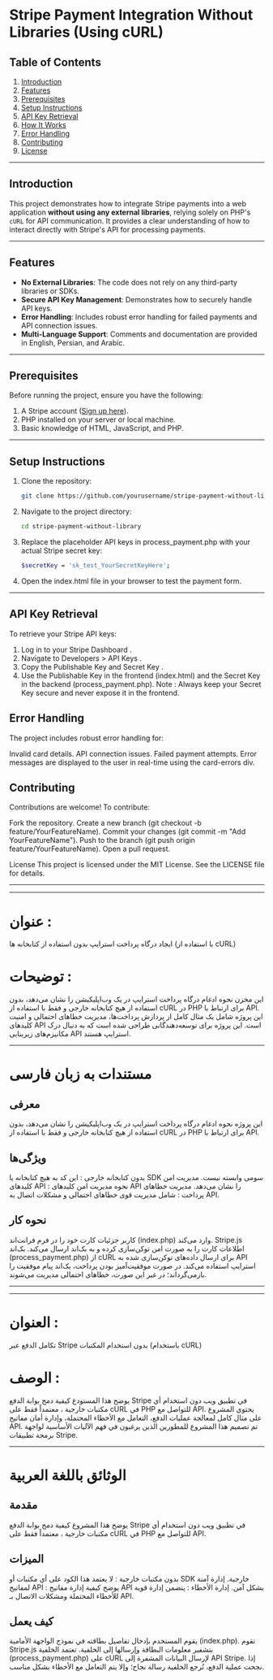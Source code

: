 # Stripe Payment Integration Without Libraries (Using cURL)

## Table of Contents
1. [Introduction](#introduction)
2. [Features](#features)
3. [Prerequisites](#prerequisites)
4. [Setup Instructions](#setup-instructions)
5. [API Key Retrieval](#api-key-retrieval)
6. [How It Works](#how-it-works)
7. [Error Handling](#error-handling)
8. [Contributing](#contributing)
9. [License](#license)

---

## Introduction

This project demonstrates how to integrate Stripe payments into a web application **without using any external libraries**, relying solely on PHP's `cURL` for API communication. It provides a clear understanding of how to interact directly with Stripe's API for processing payments.

---

## Features

- **No External Libraries**: The code does not rely on any third-party libraries or SDKs.
- **Secure API Key Management**: Demonstrates how to securely handle API keys.
- **Error Handling**: Includes robust error handling for failed payments and API connection issues.
- **Multi-Language Support**: Comments and documentation are provided in English, Persian, and Arabic.

---

## Prerequisites

Before running the project, ensure you have the following:

1. A Stripe account ([Sign up here](https://dashboard.stripe.com/register)).
2. PHP installed on your server or local machine.
3. Basic knowledge of HTML, JavaScript, and PHP.

---

## Setup Instructions

1. Clone the repository:
   ```bash
   git clone https://github.com/yourusername/stripe-payment-without-library.git

2. Navigate to the project directory:
   ```bash
   cd stripe-payment-without-library

3. Replace the placeholder API keys in process_payment.php with your actual Stripe secret key:
   ```bash
   $secretKey = 'sk_test_YourSecretKeyHere';

4. Open the index.html file in your browser to test the payment form.

---
## API Key Retrieval

To retrieve your Stripe API keys:

1. Log in to your Stripe Dashboard .
2. Navigate to Developers > API Keys .
3. Copy the Publishable Key and Secret Key .
4. Use the Publishable Key in the frontend (index.html) and the Secret Key in the backend (process_payment.php).
Note : Always keep your Secret Key secure and never expose it in the frontend.

## Error Handling
The project includes robust error handling for:

Invalid card details.
API connection issues.
Failed payment attempts.
Error messages are displayed to the user in real-time using the card-errors div.

## Contributing
Contributions are welcome! To contribute:

Fork the repository.
Create a new branch (git checkout -b feature/YourFeatureName).
Commit your changes (git commit -m "Add YourFeatureName").
Push to the branch (git push origin feature/YourFeatureName).
Open a pull request.

License
This project is licensed under the MIT License. See the LICENSE file for details.

---
---


# عنوان :
ایجاد درگاه پرداخت استرایپ بدون استفاده از کتابخانه ها (با استفاده از cURL)

# توضیحات :

این مخزن نحوه ادغام درگاه پرداخت استرایپ در یک وب‌اپلیکیشن را نشان می‌دهد، بدون استفاده از هیچ کتابخانه خارجی و فقط با استفاده از cURL در PHP برای ارتباط با API. این پروژه شامل یک مثال کامل از پردازش پرداخت‌ها، مدیریت خطاهای احتمالی و امنیت کلیدهای API است. این پروژه برای توسعه‌دهندگانی طراحی شده است که به دنبال درک مکانیزم‌های زیربنایی API استرایپ هستند.

---

# مستندات به زبان فارسی

## معرفی
این پروژه نحوه ادغام درگاه پرداخت استرایپ در یک وب‌اپلیکیشن را نشان می‌دهد، بدون استفاده از هیچ کتابخانه خارجی و فقط با استفاده از cURL در PHP برای ارتباط با API.

## ویژگی‌ها
بدون کتابخانه خارجی : این کد به هیچ کتابخانه یا SDK سومی وابسته نیست.
مدیریت امن کلیدهای API : نحوه مدیریت امن کلیدهای API را نشان می‌دهد.
مدیریت خطاهای پرداخت : شامل مدیریت قوی خطاهای احتمالی و مشکلات اتصال به API.

## نحوه کار
کاربر جزئیات کارت خود را در فرم فرانت‌اند (index.php) وارد می‌کند.
Stripe.js اطلاعات کارت را به صورت امن توکن‌سازی کرده و به بک‌اند ارسال می‌کند.
بک‌اند (process_payment.php) از cURL برای ارسال داده‌های توکن‌سازی شده به API استرایپ استفاده می‌کند.
در صورت موفقیت‌آمیز بودن پرداخت، بک‌اند پیام موفقیت را بازمی‌گرداند؛ در غیر این صورت، خطاهای احتمالی مدیریت می‌شوند.

---
---

# العنوان :
تكامل الدفع عبر Stripe بدون استخدام المكتبات (باستخدام cURL)

# الوصف :
يوضح هذا المستودع كيفية دمج بوابة الدفع Stripe في تطبيق ويب دون استخدام أي مكتبات خارجية ، معتمداً فقط على cURL في PHP للتواصل مع API. يحتوي المشروع على مثال كامل لمعالجة عمليات الدفع، التعامل مع الأخطاء المحتملة، وإدارة أمان مفاتيح API. تم تصميم هذا المشروع للمطورين الذين يرغبون في فهم الآليات الأساسية لواجهة برمجة تطبيقات Stripe.

---

# الوثائق باللغة العربية
## مقدمة
يوضح هذا المشروع كيفية دمج بوابة الدفع Stripe في تطبيق ويب دون استخدام أي مكتبات خارجية ، معتمداً فقط على cURL في PHP للتواصل مع API.

## الميزات
بدون مكتبات خارجية : لا يعتمد هذا الكود على أي مكتبات أو SDK خارجية.
إدارة آمنة لمفاتيح API : يوضح كيفية إدارة مفاتيح API بشكل آمن.
إدارة الأخطاء : يتضمن إدارة قوية للأخطاء المحتملة ومشكلات الاتصال بـ API.

## كيف يعمل
يقوم المستخدم بإدخال تفاصيل بطاقته في نموذج الواجهة الأمامية (index.php).
تقوم Stripe.js بتشفير معلومات البطاقة وإرسالها إلى الخلفية.
تعتمد الخلفية (process_payment.php) على cURL لإرسال البيانات المشفرة إلى API Stripe.
إذا نجحت عملية الدفع، تُرجع الخلفية رسالة نجاح؛ وإلا يتم التعامل مع الأخطاء بشكل مناسب.
